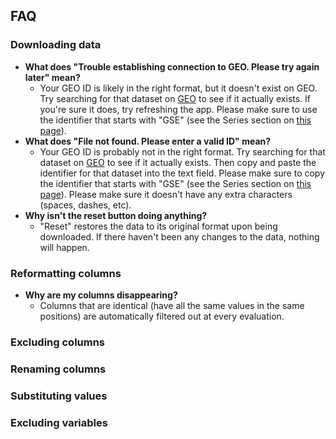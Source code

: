 FAQ
---------------------


### Downloading data
* __What does "Trouble establishing connection to GEO. Please try again later" mean?__
    + Your GEO ID is likely in the right format, but it doesn't exist on GEO. Try searching for that dataset on [GEO](https://www.ncbi.nlm.nih.gov/gds/) to see if it actually exists. If you're sure it does, try refreshing the app. Please make sure to use the identifier that starts with "GSE" (see the Series section on [this page](https://www.ncbi.nlm.nih.gov/books/NBK159736/)).
* __What does "File not found. Please enter a valid ID" mean?__
    + Your GEO ID is probably not in the right format. Try searching for that dataset on [GEO](https://www.ncbi.nlm.nih.gov/gds/) to see if it actually exists. Then copy and paste the identifier for that dataset into the text field. Please make sure to copy the identifier that starts with "GSE" (see the Series section on [this page](https://www.ncbi.nlm.nih.gov/books/NBK159736/)). Please make sure it doesn't have any extra characters (spaces, dashes, etc).
* __Why isn't the reset button doing anything?__
    + "Reset" restores the data to its original format upon being downloaded. If there haven't been any changes to the data, nothing will happen.

### Reformatting columns
* __Why are my columns disappearing?__
    + Columns that are identical (have all the same values in the same positions) are automatically filtered out at every evaluation.
  
### Excluding columns
### Renaming columns
### Substituting values
### Excluding variables

